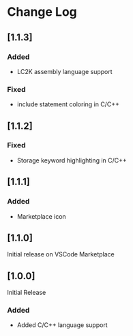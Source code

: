 # Change Log
<!-- 
Added: for new features.
Changed: for changes in existing functionality.
Deprecated: for soon-to-be removed features.
Removed: for now removed features.
Fixed: for any bug fixes.
Security: in case of vulnerabilities. 
-->

## [1.1.3]
### Added
- LC2K assembly language support
### Fixed
- include statement coloring in C/C++

## [1.1.2]
### Fixed
- Storage keyword highlighting in C/C++

## [1.1.1]
### Added
- Marketplace icon

## [1.1.0]
Initial release on VSCode Marketplace

## [1.0.0]
Initial Release
### Added
- Added C/C++ language support








